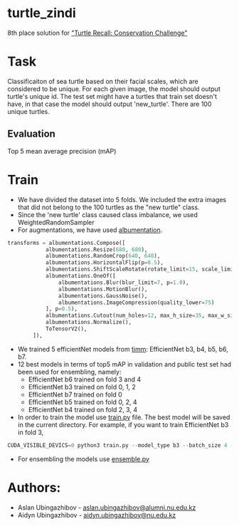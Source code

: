 # turtle_zindi
8th place solution for ["Turtle Recall: Conservation Challenge"](https://zindi.africa/competitions/turtle-recall-conservation-challenge)

# Task
Classificaiton of sea turtle based on their facial scales, which are considered to be unique. For each given image, the model should output turtle's unique id. 
The test set might have a turtles that train set doesn't have, in that case the model should output 'new_turtle'. There are 100 unique turtles.

## Evaluation 
Top 5 mean average precision (mAP)

# Train
- We have divided the dataset into 5 folds. We included the extra images that did not belong to the 100 turtles as the "new turtle" class. 
- Since the 'new turtle' class caused class imbalance, we used WeightedRandomSampler
- For augmentations, we have used [albumentation](https://albumentations.ai/). 
```python
transforms = albumentations.Compose([
            albumentations.Resize(680, 680),
            albumentations.RandomCrop(640, 640),
            albumentations.HorizontalFlip(p=0.5),
            albumentations.ShiftScaleRotate(rotate_limit=15, scale_limit=0.15, shift_limit=0.1, p=0.9),
            albumentations.OneOf([
                albumentations.Blur(blur_limit=7, p=1.0),
                albumentations.MotionBlur(),
                albumentations.GaussNoise(),
                albumentations.ImageCompression(quality_lower=75)
            ], p=0.5),
            albumentations.Cutout(num_holes=12, max_h_size=35, max_w_size=35, p=0.5),
            albumentations.Normalize(),
            ToTensorV2(),
        ]),
```

- We trained 5 efficientNet models from [timm](https://github.com/rwightman/pytorch-image-models): EfficientNet b3, b4, b5, b6, b7.
- 12 best models in terms of top5 mAP in validation and public test set had been used for ensembling, namely:
  * EfficientNet b6 trained on fold 3 and 4
  * EfficientNet b3 trained on fold 0, 1, 2
  * EfficientNet b7 trained on fold 0
  * EfficientNet b5 trained on fold 0, 2, 4
  * EfficientNet b4 trained on fold 2, 3, 4   
- In order to train the model use [train.py](https://github.com/Ubinazhip/turtle_zindi/blob/master/train.py) file. The best model will be saved in the current directory. For example, if you want to train EfficientNet b3 in fold 3,
```python
CUDA_VISIBLE_DEVICS=0 python3 train.py --model_type b3 --batch_size 4 --epochs 50 --fold 0
```
- For ensembling the models use [ensemble.py](https://github.com/Ubinazhip/turtle_zindi/blob/master/ensemble.py)


# Authors: 
- Aslan Ubingazhibov - aslan.ubingazhibov@alumni.nu.edu.kz
- Aidyn Ubingazhibov - aidyn.ubingazhibov@nu.edu.kz



